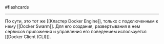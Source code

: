 #flashcards
***
По сути, это тот же [[Кластер Docker Engine]], только с подключенным к нему [[Docker Swarm]]. Для его создания, развертывания в нем сервисов приложения и управления его поведением используется [[Docker Client (CLI)]].
<!--SR:!2025-10-09,3,250-->